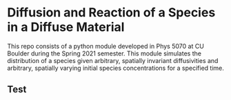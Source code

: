 # Diffusion and Reaction of a Species in a Diffuse Material
This repo consists of a python module developed in Phys 5070 at CU Boulder during the Spring 2021 semester. This module simulates the distribution of a species given arbitrary, spatially invariant diffusivities and arbitrary, spatially varying initial species concentrations for a specified time.

## Test

